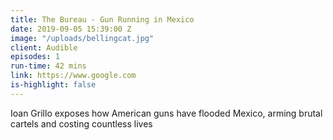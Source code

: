 ```yaml
---
title: The Bureau - Gun Running in Mexico
date: 2019-09-05 15:39:00 Z
image: "/uploads/bellingcat.jpg"
client: Audible
episodes: 1
run-time: 42 mins
link: https://www.google.com
is-highlight: false
---
```


Ioan Grillo exposes how American guns have flooded Mexico, arming brutal cartels and costing countless lives